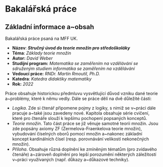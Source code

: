 # Bakalářská práce

## Základní informace a~obsah

Bakalářská práce psaná na MFF UK. 
- **Název**: ***Stručný úvod do teorie množin pro středoškoláky***
- **Téma**: *Základy teorie množin*
- **Autor:** *David Weber*
- **Studijní program:** *Matematika se zaměřením na vzdělávání se sdruženým studiem informatika se zaměřením na vzdělávání*
- **Vedoucí práce:** *RNDr. Martin Rmoutil, Ph.D.*
- **Katedra**: *Katedra didaktiky matematiky*
- **Rok:** *2022*

Práce obsahuje historickou předmluvu vysvětlující důvod vzniku dané teorie a~problémy, které k němu vedly. Dále se práce dělí na dvě důležité části:
- *Logika*. Zde si čtenář připomene pojmy z logiky, s nimiž se v~práci dále pracuje a~také jsou zavedeny nové. Kapitola obsahuje série cvičení, které pro čtenáře slouží k lepšímu pochopení popsaných konceptů.
- *Teorie množin*. Tato část práce se již věnuje samotné teorii množin. Jsou zde popsány axiomy ZF (Zermelova-Fraenkelova teorie množin), vybudování číselných oborů pomocí množin a~nakonec základní koncept kardinálních čísel (resp. porovnávání velikostí nekonečných množin).
- *Příloha*. Obsahuje různá doplnění ke zmíněným tématům (pro zvídavého čtenáře) a~zároveň doplnění pro lepší porozumění některých záležitostí v~práci využívaných (např. důkazy a~důkazové techniky).